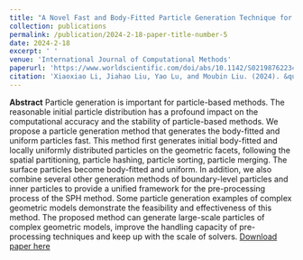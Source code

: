 ```yaml
---
title: "A Novel Fast and Body-Fitted Particle Generation Technique for Large-Scale SPH Simulations"
collection: publications
permalink: /publication/2024-2-18-paper-title-number-5
date: 2024-2-18
excerpt: ' '
venue: 'International Journal of Computational Methods'
paperurl: 'https://www.worldscientific.com/doi/abs/10.1142/S0219876223420057'
citation: 'Xiaoxiao Li, Jiahao Liu, Yao Lu, and Moubin Liu. (2024). &quot;A Novel Fast and Body-Fitted Particle Generation Technique for Large-Scale SPH Simulations&quot; <i>International Journal of Computational Methods</i>. doi: 10.1142/S0219876223420057.'
---
```


**Abstract**
Particle generation is important for particle-based methods. The reasonable initial particle distribution has a profound impact on the computational accuracy and the stability of particle-based methods. We propose a particle generation method that generates the body-fitted and uniform particles fast. This method first generates initial body-fitted and locally uniformly distributed particles on the geometric facets, following the spatial partitioning, particle hashing, particle sorting, particle merging. The surface particles become body-fitted and uniform. In addition, we also combine several other generation methods of boundary-level particles and inner particles to provide a unified framework for the pre-processing process of the SPH method. Some particle generation examples of complex geometric models demonstrate the feasibility and effectiveness of this method. The proposed method can generate large-scale particles of complex geometric models, improve the handling capacity of pre-processing techniques and keep up with the scale of solvers.
[Download paper here](https://www.worldscientific.com/doi/abs/10.1142/S0219876223420057)
